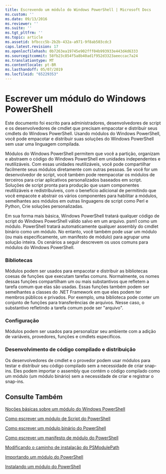 ```yaml
---
title: Escrevendo um módulo do Windows PowerShell | Microsoft Docs
ms.custom: ''
ms.date: 09/13/2016
ms.reviewer: ''
ms.suite: ''
ms.tgt_pltfrm: ''
ms.topic: article
ms.assetid: bfbccc5b-2b2b-432a-a971-9f8ab503cdc3
caps.latest.revision: 17
ms.openlocfilehash: 0b7263ea19745e902fff04b993933e443d4d6333
ms.sourcegitcommit: 58fb23c854f5a8b40ad1f952d3323aeeccac7a24
ms.translationtype: MT
ms.contentlocale: pt-BR
ms.lasthandoff: 05/07/2019
ms.locfileid: "65229353"
---
```

# <a name="writing-a-windows-powershell-module"></a>Escrever um módulo do Windows PowerShell

Este documento foi escrito para administradores, desenvolvedores de script e os desenvolvedores de cmdlet que precisam empacotar e distribuir seus cmdlets do Windows PowerShell. Usando módulos do Windows PowerShell, você pode empacotar e distribuir suas soluções do Windows PowerShell sem usar uma linguagem compilada.

Módulos do Windows PowerShell permitem que você a partição, organizam e abstraem o código do Windows PowerShell em unidades independentes e reutilizáveis. Com essas unidades reutilizáveis, você pode compartilhar facilmente seus módulos diretamente com outras pessoas. Se você for um desenvolvedor de script, você também pode reempacotar os módulos de terceiros para criar aplicativos personalizados baseados em script. Soluções de script pronta para produção que usam componentes reutilizáveis e redistribuíveis, com o benefício adicional de permitindo que você empacote e abstrair os vários componentes para habilitar a módulos, semelhantes aos módulos em outras linguagens de script como Perl e Python, Crie soluções personalizadas.

Em sua forma mais básica, Windows PowerShell tratará qualquer código de script do Windows PowerShell válido salvo em um arquivo. psm1 como um módulo. PowerShell tratará automaticamente qualquer assembly do cmdlet binário como um módulo. No entanto, você também pode usar um módulo (ou mais especificamente, um manifesto de módulo) para agrupar uma solução inteira. Os cenários a seguir descrevem os usos comuns para módulos do Windows PowerShell.

### <a name="libraries"></a>Bibliotecas

Módulos podem ser usados para empacotar e distribuir as bibliotecas coesas de funções que executam tarefas comuns. Normalmente, os nomes dessas funções compartilham um ou mais substantivos que refletem a tarefa comum que elas são usadas. Essas funções também podem ser semelhantes a classes do .NET Framework em que eles podem ter membros públicos e privados. Por exemplo, uma biblioteca pode conter um conjunto de funções para transferências de arquivos. Nesse caso, o substantivo refletindo a tarefa comum pode ser "arquivo".

### <a name="configuration"></a>Configuração

Módulos podem ser usados para personalizar seu ambiente com a adição de variáveis, provedores, funções e cmdlets específicos.

### <a name="compiled-code-development-and-distribution"></a>Desenvolvimento de código compilado e distribuição

Os desenvolvedores de cmdlet e o provedor podem usar módulos para testar e distribuir seu código compilado sem a necessidade de criar snap-ins. Eles podem importar o assembly que contém o código compilado como um módulo (um módulo binário) sem a necessidade de criar e registrar o snap-ins.

## <a name="see-also"></a>Consulte Também

[Noções básicas sobre um módulo do Windows PowerShell](./understanding-a-windows-powershell-module.md)

[Como escrever um módulo de Script do PowerShell](./how-to-write-a-powershell-script-module.md)

[Como escrever um módulo binário do PowerShell](./how-to-write-a-powershell-binary-module.md)

[Como escrever um manifesto de módulo do PowerShell](how-to-write-a-powershell-module-manifest.md)

[Modificando o caminho de instalação do PSModulePath](./modifying-the-psmodulepath-installation-path.md)

[Importando um módulo do PowerShell](./importing-a-powershell-module.md)

[Instalando um módulo do PowerShell](./installing-a-powershell-module.md)
